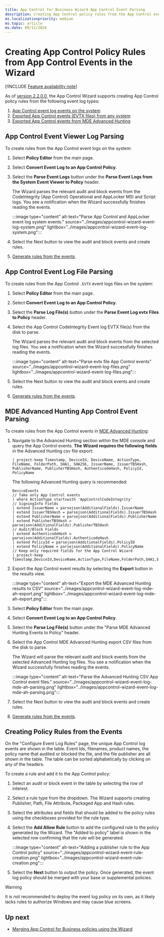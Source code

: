 ```yaml
---
title: App Control for Business Wizard App Control Event Parsing
description: Creating App Control policy rules from the App Control event logs and the MDE Advanced Hunting App Control events.
ms.localizationpriority: medium
ms.topic: article
ms.date: 09/11/2024
---
```


# Creating App Control Policy Rules from App Control Events in the Wizard

[!INCLUDE [Feature availability note](../includes/feature-availability-note.md)]

As of [version 2.2.0.0](https://webapp-wdac-wizard.azurewebsites.net/archives.html), the App Control Wizard supports creating App Control policy rules from the following event log types:

1. [App Control event log events on the system](#app-control-event-viewer-log-parsing)
2. [Exported App Control events (EVTX files) from any system](#app-control-event-log-file-parsing)
3. [Exported App Control events from MDE Advanced Hunting](#mde-advanced-hunting-app-control-event-parsing)

## App Control Event Viewer Log Parsing

To create rules from the App Control event logs on the system:

1. Select **Policy Editor** from the main page.
2. Select **Convert Event Log to an App Control Policy**.
3. Select the **Parse Event Logs** button under the **Parse Event Logs from the System Event Viewer to Policy** header.

   The Wizard parses the relevant audit and block events from the CodeIntegrity (App Control) Operational and AppLocker MSI and Script logs. You see a notification when the Wizard successfully finishes reading the events.

   :::image type="content" alt-text="Parse App Control and AppLocker event log system events." source="../images/appcontrol-wizard-event-log-system.png" lightbox="../images/appcontrol-wizard-event-log-system.png":::

4. Select the Next button to view the audit and block events and create rules.
5. [Generate rules from the events](#creating-policy-rules-from-the-events).

## App Control Event Log File Parsing

To create rules from the App Control `.EVTX` event logs files on the system:

1. Select **Policy Editor** from the main page.
2. Select **Convert Event Log to an App Control Policy**.
3. Select the **Parse Log File(s)** button under the **Parse Event Log evtx Files to Policy** header.
4. Select the App Control CodeIntegrity Event log EVTX file(s) from the disk to parse.

   The Wizard parses the relevant audit and block events from the selected log files. You see a notification when the Wizard successfully finishes reading the events.

   :::image type="content" alt-text="Parse evtx file App Control events" source="../images/appcontrol-wizard-event-log-files.png" lightbox="../images/appcontrol-wizard-event-log-files.png":::

5. Select the Next button to view the audit and block events and create rules.
6. [Generate rules from the events](#creating-policy-rules-from-the-events).

## MDE Advanced Hunting App Control Event Parsing

To create rules from the App Control events in [MDE Advanced Hunting](../operations/querying-application-control-events-centrally-using-advanced-hunting.md):

1. Navigate to the Advanced Hunting section within the MDE console and query the App Control events. **The Wizard requires the following fields** in the Advanced Hunting csv file export:

   ```kusto
   | project-keep Timestamp, DeviceId, DeviceName, ActionType, FileName, FolderPath, SHA1, SHA256, IssuerName, IssuerTBSHash, PublisherName, PublisherTBSHash, AuthenticodeHash, PolicyId, PolicyName
   ```

   The following Advanced Hunting query is recommended:

   ```kusto
   DeviceEvents
   // Take only App Control events
   | where ActionType startswith 'AppControlCodeIntegrity'
   // SigningInfo Fields
   | extend IssuerName = parsejson(AdditionalFields).IssuerName
   | extend IssuerTBSHash = parsejson(AdditionalFields).IssuerTBSHash
   | extend PublisherName = parsejson(AdditionalFields).PublisherName
   | extend PublisherTBSHash = parsejson(AdditionalFields).PublisherTBSHash
   // Audit/Block Fields
   | extend AuthenticodeHash = parsejson(AdditionalFields).AuthenticodeHash
   | extend PolicyId = parsejson(AdditionalFields).PolicyID
   | extend PolicyName = parsejson(AdditionalFields).PolicyName
   // Keep only required fields for the App Control Wizard
   | project-keep Timestamp,DeviceId,DeviceName,ActionType,FileName,FolderPath,SHA1,SHA256,IssuerName,IssuerTBSHash,PublisherName,PublisherTBSHash,AuthenticodeHash,PolicyId,PolicyName
   ```

2. Export the App Control event results by selecting the **Export** button in the results view.

   :::image type="content" alt-text="Export the MDE Advanced Hunting results to CSV" source="../images/appcontrol-wizard-event-log-mde-ah-export.png" lightbox="../images/appcontrol-wizard-event-log-mde-ah-export.png":::

3. Select **Policy Editor** from the main page.
4. Select **Convert Event Log to an App Control Policy**.
5. Select the **Parse Log File(s)** button under the "Parse MDE Advanced Hunting Events to Policy" header.
6. Select the App Control MDE Advanced Hunting export CSV files from the disk to parse.

   The Wizard will parse the relevant audit and block events from the selected Advanced Hunting log files. You see a notification when the Wizard successfully finishes reading the events.

   :::image type="content" alt-text="Parse the Advanced Hunting CSV App Control event files." source="../images/appcontrol-wizard-event-log-mde-ah-parsing.png" lightbox="../images/appcontrol-wizard-event-log-mde-ah-parsing.png":::

7. Select the Next button to view the audit and block events and create rules.
8. [Generate rules from the events](#creating-policy-rules-from-the-events).

## Creating Policy Rules from the Events

On the "Configure Event Log Rules" page, the unique App Control log events are shown in the table. Event Ids, filenames, product names, the policy name that audited or blocked the file, and the file publisher are all shown in the table. The table can be sorted alphabetically by clicking on any of the headers.

To create a rule and add it to the App Control policy:

1. Select an audit or block event in the table by selecting the row of interest.
2. Select a rule type from the dropdown. The Wizard supports creating Publisher, Path, File Attribute, Packaged App and Hash rules.
3. Select the attributes and fields that should be added to the policy rules using the checkboxes provided for the rule type.
4. Select the **Add Allow Rule** button to add the configured rule to the policy generated by the Wizard. The "Added to policy" label is shown in the selected row confirming that the rule will be generated.

   :::image type="content" alt-text="Adding a publisher rule to the App Control policy" source="../images/appcontrol-wizard-event-rule-creation.png" lightbox="../images/appcontrol-wizard-event-rule-creation.png":::

5. Select the **Next** button to output the policy. Once generated, the event log policy should be merged with your base or supplemental policies.

> [!WARNING]
> It is not recommended to deploy the event log policy on its own, as it likely lacks rules to authorize Windows and may cause blue screens.

## Up next

- [Merging App Control for Business policies using the Wizard](appcontrol-wizard-merging-policies.md)
